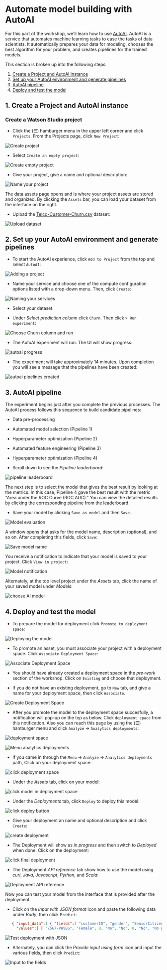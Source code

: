 # Automate model building with AutoAI

For this part of the workshop, we'll learn how to use [AutoAI](https://www.ibm.com/support/producthub/icpdata/docs/content/SSQNUZ_current/wsj/analyze-data/autoai-overview.html).
AutoAI is a service that automates machine learning tasks to ease the tasks of data scientists. It automatically prepares your data for modeling, chooses the best algorithm for your problem, and creates pipelines for the trained models.

This section is broken up into the following steps:

1. [Create a Project and AutoAI instance](#1-create-a-project-and-autoai-instance)
2. [Set up your AutoAI environment and generate pipelines](#2-set-up-your-autoai-environment-and-generate-pipelines)
3. [AutoAI pipeline](#3-autoai-pipeline)
4. [Deploy and test the model](#4-deploy-and-test-the-model)

## 1. Create a Project and AutoAI instance

### Create a Watson Studio project

* Click the (☰) hamburger menu in the upper left corner and click `Projects`. From the Projects page, click `New Project`:

![Create project](../.gitbook/assets/images/autoai/autoai-create-project.png)

* Select `Create an empty project`:

![Create empty project](../.gitbook/assets/images/autoai/autoai-create-empty-project.png)

* Give your project, give a  name and optional description:

![Name your project](../.gitbook/assets/images/autoai/autoai-name-project.png)

The data assets page opens and is where your project assets are stored and organized. By clicking the `Assets` bar, you can load your dataset from the interface on the right.

* Upload the [Telco-Customer-Churn.csv](dataset/Telco-Customer-Churn.csv) dataset:

![Upload dataset](../.gitbook/assets/images/autoai/autoai-upload-data-set.png)

## 2. Set up your AutoAI environment and generate pipelines

* To start the AutoAI experience, click `Add to Project` from the top and select `AutoAI`:

![Adding a project](../.gitbook/assets/images/autoai/autoai-add-project.png)

* Name your service and choose one of the compute configuration options listed with a drop-down menu. Then, click `Create`:

![Naming your services](../.gitbook/assets/images/autoai/autoai-name-services.png)

* Select your dataset.

* Under *Select prediction column* click `Churn`. Then click `> Run experiment`:

![Choose Churn column and run](../.gitbook/assets/images/autoai/autoai-choose-churn-and-run.png)

* The AutoAI experiment will run. The UI will show progress:

![autoai progress](../.gitbook/assets/images/autoai/autoai-model-progress.png)

* The experiment will take approximately 14 minutes. Upon completion you will see a message that the pipelines have been created:

![autoai pipelines created](../.gitbook/assets/images/autoai/autoai-pilelines-complete.png)

## 3. AutoAI pipeline

The experiment begins just after you complete the previous processes. The AutoAI process follows this sequence to build candidate pipelines:

* Data pre-processing
* Automated model selection (Pipeline 1)
* Hyperparameter optimization (Pipeline 2)
* Automated feature engineering (Pipeline 3)
* Hyperparameter optimization (Pipeline 4)

* Scroll down to see the *Pipeline leaderboard*:

![pipeline leaderboard](../.gitbook/assets/images/autoai/autoai-pipeline-leaderboard.png)

The next step is to select the model that gives the best result by looking at the metrics. In this case, Pipeline 4 gave the best result with the metric "Area under the ROC Curve (ROC AUC)." You can view the detailed results by clicking the corresponding pipeline from the leaderboard.

* Save your model by clicking `Save as model` and then `Save`.

![Model evaluation](../.gitbook/assets/images/autoai/autoai-model-evaluation.png)

A window opens that asks for the model name, description (optional), and so on. After completing this fields, click `Save`:

![Save model name](../.gitbook/assets/images/autoai/autoai-save-model-name.png)

You receive a notification to indicate that your model is saved to your project. Click `View in project`:

![Model notification](../.gitbook/assets/images/autoai/autoai-model-notification.png)

Alternately, at the top level project under the *Assets* tab, click the name of your saved model under *Models*:

![choose AI model](../.gitbook/assets/images/autoai/autoai-choose-asset-ai-model.png)

## 4. Deploy and test the model

* To prepare the model for deployment click `Promote to deployment space`:

![Deploying the model](../.gitbook/assets/images/autoai/autoai-deploy-model.png)

*  To promote an asset, you must associate your project with a deployment space. Click `Associate Deployment Space`:

![Associate Deployment Space](../.gitbook/assets/images/autoai/autoai-associate-deployment-space.png)

* You should have already created a deployment space in the *pre-work* section of the workshop. Click on `Existing` and choose that deployment.

* If you do not have an existing deployment, go to `New` tab, and give a name for your deployment space, then click `Associate`.

![Create Deployment Space](../.gitbook/assets/images/autoai/autoai-create-deployment-space.png)

* After you promote the model to the deployment space succesfully, a notification will pop-up on the top as below. Click `deployment space` from this notification. Also you can reach this page by using the (☰) hamburger menu and click `Analyze` -> `Analytics deployments`:

![deployment space](../.gitbook/assets/images/autoai/autoai-view-deployment.png)

![Menu analytics deployments ](../.gitbook/assets/images/autoai/autoai-menu-analytics-deployments.png)

* If you came in through the `Menu` -> `Analyze` -> `Analytics deployments` path, Click on your deployment space:

![click deployment space](../.gitbook/assets/images/autoai/autoai-click-deployment-space.png)

* Under the *Assets* tab, click on your model:

![click model in deployment space](../.gitbook/assets/images/autoai/autoai-deployment-space-choose-model.png)

* Under the *Deployments* tab, click `Deploy` to deploy this model:

![click deploy button](../.gitbook/assets/images/autoai/autoai-click-deploy.png)

* Give your deployment an name and optional description and click `Create`:

![create deployment](../.gitbook/assets/images/autoai/autoai-name-and-create-deployment.png)

* The Deployment will show as *in progress* and then switch to *Deployed* when done. Click on the deployment:

![click final deployment](../.gitbook/assets/images/autoai/autoai-deployed.png)

* The Deployment *API reference* tab show how to use the model using *curl*, *Java*, *Javascript*, *Python*, and *Scala*:

![Deployment API reference](../.gitbook/assets/images/autoai/autoai-api-reference-curl.png)

Now you can test your model from the interface that is provided after the deployment.

* Click on the *Input with JSON format* icon and paste the following data under *Body*, then click `Predict`:

```json
   { "input_data":[ { "fields":[ "customerID", "gender", "SeniorCitizen", "Partner", "Dependents", "tenure", "PhoneService", "MultipleLines", "InternetService", "OnlineSecurity", "OnlineBackup", "DeviceProtection", "TechSupport", "StreamingTV", "StreamingMovies", "Contract", "PaperlessBilling", "PaymentMethod", "MonthlyCharges", "TotalCharges" ],
     "values":[ [ "7567-VHVEG", "Female", 0, "No", "No", 0, "No", "No phone service", "DSL", "No", "No", "Yes", "No", "No", "Yes", "Month-to-month", "No", "Bank transfer (automatic)", 85.25, 85.25 ] ] } ] }
```

![Test deployment with JSON](../.gitbook/assets/images/autoai/autoai-test-json.png)

* Alternately, you can click the *Provide input using form* icon and input the various fields, then click `Predict`:

![Input to the fields](../.gitbook/assets/images/autoai/autoai-input-fields.png)
